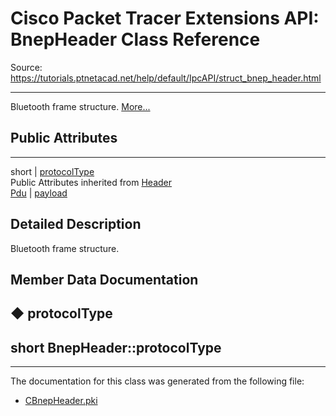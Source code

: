 # Cisco Packet Tracer Extensions API: BnepHeader Class Reference

Source: https://tutorials.ptnetacad.net/help/default/IpcAPI/struct_bnep_header.html

---

Bluetooth frame structure. [More...](struct_bnep_header.html#details)

##  Public Attributes  
  
---  
short | [protocolType](struct_bnep_header.html#ad5e5c82af0385456754a1581ac0cc333)  
Public Attributes inherited from [Header](struct_header.html)  
[Pdu](struct_pdu.html) | [payload](struct_header.html#a07ee8693faef1e16c65765b5bcdc366d)  
  
## Detailed Description

Bluetooth frame structure. 

## Member Data Documentation

## ◆ protocolType

short BnepHeader::protocolType  
---  
  
* * *

The documentation for this class was generated from the following file:

  * [CBnepHeader.pki](_c_bnep_header_8pki.html)



